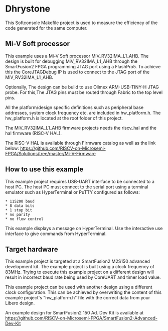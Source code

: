 #                       Dhrystone
                        
This Softconsole Makefile project is used to measure the efficiency of the code generated for the same computer.

##                      Mi-V Soft processor
This example uses a Mi-V Soft processor MiV_RV32IMA_L1_AHB. The design is 
built for debugging MiV_RV32IMA_L1_AHB through the SmartFusion2 FPGA programming 
JTAG port using a FlashPro5. To achieve this the CoreJTAGDebug IP is used to 
connect to the JTAG port of the MiV_RV32IMA_L1_AHB.

Optionally, The design can be build to use Olimex ARM-USB-TINY-H JTAG probe. 
For this,The JTAG pins must be routed through Fabric to the top level pins.

All the platform/design specific definitions such as peripheral base addresses,
system clock frequency etc. are included in hw_platform.h. The hw_platform.h is 
located at the root folder of this project.

The MiV_RV32IMA_L1_AHB firmware projects needs the riscv_hal and the hal firmware
(RISC-V HAL).

The RISC-V HAL is available through Firmware catalog as well as the link below:
https://github.com/RISCV-on-Microsemi-FPGA/Solutions/tree/master/Mi-V-Firmware


##                            How to use this example
This example project requires USB-UART interface to be connected to a host PC. 
The host PC must connect to the serial port using a terminal emulator such as
HyperTerminal or PuTTY configured as follows:

    * 115200 baud
    * 8 data bits
    * 1 stop bit
    * no parity
    * no flow control

This example displays a message on HyperTerminal. Use the interactive use interface
to give commands from HyperTerminal.

## Target hardware

This example project is targeted at a SmartFusion2 M2S150 advanced development kit. 
The example project is built using a clock frequency of 83MHz. Trying to execute 
this example project on a different design will result in incorrect baud rate 
being used by CoreUART and timer load value.

This example project can be used with another design using a different clock
configuration. This can be achieved by overwriting the content of this example
project's "hw_platform.h" file with the correct data from your Libero design.

An example design for SmartFusion2 150 Ad. Dev Kit is available at 
https://github.com/RISCV-on-Microsemi-FPGA/SmartFusion2-Advanced-Dev-Kit
